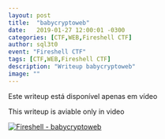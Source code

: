 ```yaml
---
layout: post
title:  "babycryptoweb"
date:   2019-01-27 12:00:01 -0300
categories: [CTF,WEB,Fireshell CTF]
author: sql3t0
event: "Fireshell CTF"
tags: [CTF,WEB,Fireshell CTF]
description: "Writeup babycryptoweb"
image: ""
---
```


Este writeup está disponível apenas em vídeo

This writeup is aviable only in video

[![Fireshell - babycryptoweb](https://img.youtube.com/vi/L5sLfaX43EM/0.jpg)](https://www.youtube.com/watch?v=L5sLfaX43EM "Fireshell - babycryptoweb")